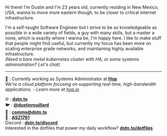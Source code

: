 Hi there! I'm Dustin and I'm 23 years old, currently residing in New Mexico, USA, wanna to move more eastern though, to be closer to critical internet infrastructure.

I'm a self-taught Software Engineer but I strive to be as knowledgeable as possible in a wide variety of fields, a guy with many skills, but a master a none, which is exactly where I wanna be, I'm happy here. I like to make stuff that people might find useful, but currently my focus has been more on scaling enterprise grade networks, and maintaining highly available infrastructure. \
*(Need a bare metal kubernetes cluster with HA, or some systems administration? Let's chat)*

___

💼 : Currently working as Systems Administrator at **[Hop](https://hop.io)** \
*We're a cloud platform focusing on supporting real-time, high-bandwidth applications.*  - *Learn more at [hop.io](https://hop.io)*

🌐 : [**dstn.to**](https://dstn.to) \
🐦 : [**@dustinrouillard**](https://dstn.to/twitter) \
📧 : [**comms@dstn.to**](mailto://comms@dstn.to) \
📡 : [**AS21761**](https://as21761.net) \
Discord : [**dstn.to/discord**](https://dstn.to/discord) \
Interested in the dotfiles that power my daily workflow? [**dstn.to/dotfiles**](https://dstn.to/dotfiles)
